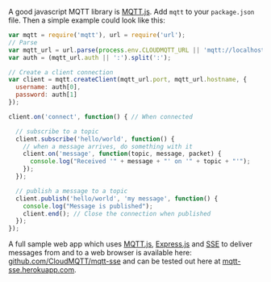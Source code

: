 A good javascript MQTT library is [MQTT.js](https://github.com/adamvr/MQTT.js). Add ```mqtt``` to your ```package.json``` file. Then a simple example could look like this:

```javascript
var mqtt = require('mqtt'), url = require('url');
// Parse 
var mqtt_url = url.parse(process.env.CLOUDMQTT_URL || 'mqtt://localhost:1883');
var auth = (mqtt_url.auth || ':').split(':');

// Create a client connection
var client = mqtt.createClient(mqtt_url.port, mqtt_url.hostname, {
  username: auth[0],
  password: auth[1] 
});

client.on('connect', function() { // When connected

  // subscribe to a topic
  client.subscribe('hello/world', function() {
    // when a message arrives, do something with it
    client.on('message', function(topic, message, packet) {
      console.log("Received '" + message + "' on '" + topic + "'");
    });
  });

  // publish a message to a topic
  client.publish('hello/world', 'my message', function() {
    console.log("Message is published");
    client.end(); // Close the connection when published
  });
});
```

A full sample web app which uses [MQTT.js](https://github.com/adamvr/MQTT.js), [Express.js](http://expressjs.com) and [SSE](http://html5doctor.com/server-sent-events/) to deliver messages from and to a web browser is available here: [github.com/CloudMQTT/mqtt-sse](https://github.com/CloudMQTT/mqtt-sse) and can be tested out here at [mqtt-sse.herokuapp.com](http://mqtt-sse.herokuapp.com/).


